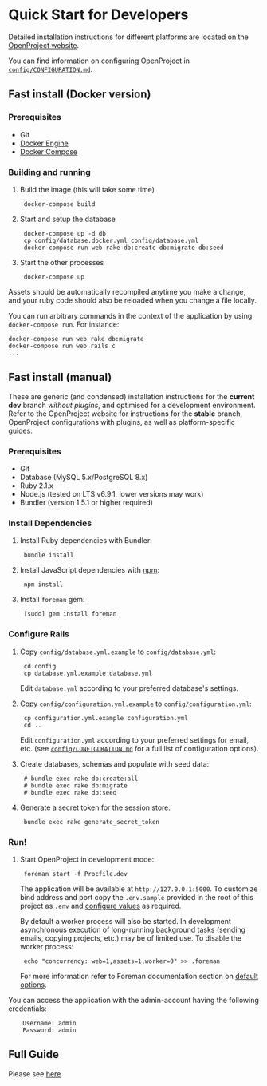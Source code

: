 <!---- copyright
OpenProject is a project management system.
Copyright (C) 2012-2015 the OpenProject Foundation (OPF)

This program is free software; you can redistribute it and/or
modify it under the terms of the GNU General Public License version 3.

OpenProject is a fork of ChiliProject, which is a fork of Redmine. The copyright follows:
Copyright (C) 2006-2013 Jean-Philippe Lang
Copyright (C) 2010-2013 the ChiliProject Team

This program is free software; you can redistribute it and/or
modify it under the terms of the GNU General Public License
as published by the Free Software Foundation; either version 2
of the License, or (at your option) any later version.

This program is distributed in the hope that it will be useful,
but WITHOUT ANY WARRANTY; without even the implied warranty of
MERCHANTABILITY or FITNESS FOR A PARTICULAR PURPOSE.  See the
GNU General Public License for more details.

You should have received a copy of the GNU General Public License
along with this program; if not, write to the Free Software
Foundation, Inc., 51 Franklin Street, Fifth Floor, Boston, MA  02110-1301, USA.

See doc/COPYRIGHT.rdoc for more details.

++-->

# Quick Start for Developers


Detailed installation instructions for different platforms are located on the [OpenProject website](https://www.openproject.org/download/).

You can find information on configuring OpenProject in [`config/CONFIGURATION.md`](CONFIGURATION.md).

## Fast install (Docker version)

### Prerequisites

* Git
* [Docker Engine](https://docs.docker.com/engine/installation/)
* [Docker Compose](https://docs.docker.com/compose/)

### Building and running

1. Build the image (this will take some time)

        docker-compose build

2. Start and setup the database

        docker-compose up -d db
        cp config/database.docker.yml config/database.yml
        docker-compose run web rake db:create db:migrate db:seed

3. Start the other processes

        docker-compose up

Assets should be automatically recompiled anytime you make a change, and your
ruby code should also be reloaded when you change a file locally.

You can run arbitrary commands in the context of the application by using
`docker-compose run`. For instance:

    docker-compose run web rake db:migrate
    docker-compose run web rails c
    ...

## Fast install (manual)

These are generic (and condensed) installation instructions for the **current dev** branch *without plugins*, and optimised for a development environment. Refer to the OpenProject website for instructions for the **stable** branch, OpenProject configurations with plugins, as well as platform-specific guides.

### Prerequisites

* Git
* Database (MySQL 5.x/PostgreSQL 8.x)
* Ruby 2.1.x
* Node.js (tested on LTS v6.9.1, lower versions may work)
* Bundler (version 1.5.1 or higher required)

### Install Dependencies

1. Install Ruby dependencies with Bundler:

        bundle install

2. Install JavaScript dependencies with [npm]:

        npm install

3. Install `foreman` gem:

        [sudo] gem install foreman

### Configure Rails

1. Copy `config/database.yml.example` to `config/database.yml`:

        cd config
        cp database.yml.example database.yml

   Edit `database.yml` according to your preferred database's settings.

2. Copy `config/configuration.yml.example` to `config/configuration.yml`:

        cp configuration.yml.example configuration.yml
        cd ..

   Edit `configuration.yml` according to your preferred settings for email, etc. (see [`config/CONFIGURATION.md`](CONFIGURATION.md) for a full list of configuration options).

3. Create databases, schemas and populate with seed data:

        # bundle exec rake db:create:all
        # bundle exec rake db:migrate
        # bundle exec rake db:seed

4. Generate a secret token for the session store:

        bundle exec rake generate_secret_token

### Run!

1. Start OpenProject in development mode:

        foreman start -f Procfile.dev

   The application will be available at `http://127.0.0.1:5000`. To customize
   bind address and port copy the `.env.sample` provided in the root of this
   project as `.env` and [configure values][foreman-env] as required.

   By default a worker process will also be started. In development asynchronous
   execution of long-running background tasks (sending emails, copying projects,
   etc.) may be of limited use. To disable the worker process:

        echo "concurrency: web=1,assets=1,worker=0" >> .foreman

   For more information refer to Foreman documentation section on [default options][foreman-defaults].
   
  You can access the application with the admin-account having the following credentials:

        Username: admin
        Password: admin

## Full Guide

Please see [here](./development/setting-up-development-environment.md)

[Node.js]:http://nodejs.org/
[Bundler]:http://bundler.io/
[npm]:https://www.npmjs.org/
[Bower]:http://bower.io/
[foreman-defaults]:http://ddollar.github.io/foreman/#DEFAULT-OPTIONS
[foreman-env]:http://ddollar.github.io/foreman/#ENVIRONMENT
